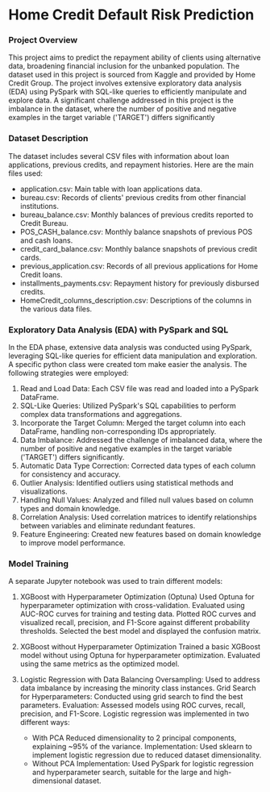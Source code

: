 # Home Credit Default Risk Prediction

### Project Overview
This project aims to predict the repayment ability of clients using alternative data, broadening financial inclusion for the unbanked population. The dataset used in this project is sourced from Kaggle and provided by Home Credit Group. The project involves extensive exploratory data analysis (EDA) using PySpark with SQL-like queries to efficiently manipulate and explore data. A significant challenge addressed in this project is the imbalance in the dataset, where the number of positive and negative examples in the target variable ('TARGET') differs significantly



### Dataset Description
The dataset includes several CSV files with information about loan applications, previous credits, and repayment histories.  Here are the main files used:

* application.csv: Main table with loan applications data.
* bureau.csv: Records of clients' previous credits from other financial institutions.
* bureau_balance.csv: Monthly balances of previous credits reported to Credit Bureau.
* POS_CASH_balance.csv: Monthly balance snapshots of previous POS and cash loans.
* credit_card_balance.csv: Monthly balance snapshots of previous credit cards.
* previous_application.csv: Records of all previous applications for Home Credit loans.
* installments_payments.csv: Repayment history for previously disbursed credits.
* HomeCredit_columns_description.csv: Descriptions of the columns in the various data files.



### Exploratory Data Analysis (EDA) with PySpark and SQL

In the EDA phase, extensive data analysis was conducted using PySpark, leveraging SQL-like queries for efficient data manipulation and exploration. A specific python class were created tom make easier the analysis. The following strategies were employed:

1. Read and Load Data: Each CSV file was read and loaded into a PySpark DataFrame.
2. SQL-Like Queries: Utilized PySpark's SQL capabilities to perform complex data transformations and aggregations.
3. Incorporate the Target Column: Merged the target column into each DataFrame, handling non-corresponding IDs appropriately.
4. Data Imbalance: Addressed the challenge of imbalanced data, where the number of positive and negative examples in the target variable ('TARGET') differs significantly.
5. Automatic Data Type Correction: Corrected data types of each column for consistency and accuracy.
6. Outlier Analysis: Identified outliers using statistical methods and visualizations.
7. Handling Null Values: Analyzed and filled null values based on column types and domain knowledge.
8. Correlation Analysis: Used correlation matrices to identify relationships between variables and eliminate redundant features.
9. Feature Engineering: Created new features based on domain knowledge to improve model performance.



### Model Training
A separate Jupyter notebook was used to train different models:

1. XGBoost with Hyperparameter Optimization (Optuna)
Used Optuna for hyperparameter optimization with cross-validation.
Evaluated using AUC-ROC curves for training and testing data.
Plotted ROC curves and visualized recall, precision, and F1-Score against different probability thresholds.
Selected the best model and displayed the confusion matrix.
2. XGBoost without Hyperparameter Optimization
Trained a basic XGBoost model without using Optuna for hyperparameter optimization.
Evaluated using the same metrics as the optimized model.
3. Logistic Regression with Data Balancing
Oversampling: Used to address data imbalance by increasing the minority class instances.
Grid Search for Hyperparameters: Conducted using grid search to find the best parameters.
Evaluation: Assessed models using ROC curves, recall, precision, and F1-Score.
Logistic regression was implemented in two different ways:

    *  With PCA
Reduced dimensionality to 2 principal components, explaining ~95% of the variance.
Implementation: Used sklearn to implement logistic regression due to reduced dataset dimensionality.
    *  Without PCA
Implementation: Used PySpark for logistic regression and hyperparameter search, suitable for the large and high-dimensional dataset.
